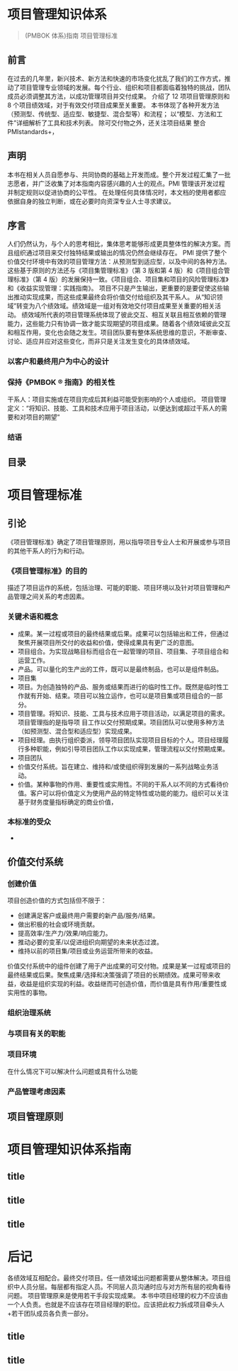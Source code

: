 # 项目管理知识体系

> (PMBOK 体系)指南
> 项目管理标准

## 前言

在过去的几年里，新兴技术、新方法和快速的市场变化扰乱了我们的工作方式，推动了项目管理专业领域的发展。每个行业、组织和项目都面临着独特的挑战，团队成员必须调整其方法，以成功管理项目并交付成果。
介绍了 12 项项目管理原则和 8 个项目绩效域，对于有效交付项目成果至关重要。
本书体现了各种开发方法（预测型、传统型、适应型、敏捷型、混合型等）和流程；
以“模型、方法和工件”详细解析了工具和技术列表。
除可交付物之外，还关注项目结果
整合 PMIstandards+，

## 声明

本书在相关人员自愿参与、共同协商的基础上开发而成。整个开发过程汇集了一批志愿者，并广泛收集了对本指南内容感兴趣的人士的观点。PMI 管理该开发过程并制定规则以促进协商的公平性。
在处理任何具体情况时，本文档的使用者都应依据自身的独立判断，或在必要时向资深专业人士寻求建议。

## 序言

人们仍然认为，与个人的思考相比，集体思考能够形成更具整体性的解决方案。而且组织通过项目来交付独特结果或输出的情况仍然会继续存在。
PMI 提供了整个价值交付环境中有效的项目管理方法：从预测型到适应型，以及中间的各种方法。这些基于原则的方法还与《项目集管理标准》（第 3 版和第 4 版）和《项目组合管理标准》（第 4 版）的发展保持一致。《项目组合、项目集和项目的风险管理标准》和《收益实现管理：实践指南》。
项目不只是产生输出，更重要的是要促使这些输出推动实现成果，而这些成果最终会将价值交付给组织及其干系人。
从“知识领域”转变为八个绩效域。绩效域是一组对有效地交付项目成果至关重要的相关活动。
绩效域所代表的项目管理系统体现了彼此交互、相互关联且相互依赖的管理能力，这些能力只有协调一致才能实现期望的项目成果。随着各个绩效域彼此交互和相互作用，变化也会随之发生。项目团队要有整体系统思维的意识，不断审查、讨论、适应并应对这些变化，而非只是关注发生变化的具体绩效域。

### 以客户和最终用户为中心的设计

### 保持《PMBOK ® 指南》的相关性

干系人：项目实施或在项目完成后其利益可能受到影响的个人或组织。
项目管理定义：“将知识、技能、工具和技术应用于项目活动，以便达到或超过干系人的需要和对项目的期望”

### 结语

## 目录

# 项目管理标准

## 引论

《项目管理标准》确定了项目管理原则，用以指导项目专业人士和开展或参与项目的其他干系人的行为和行动。

### 《项目管理标准》的目的

描述了项目运作的系统，包括治理、可能的职能、项目环境以及针对项目管理和产品管理之间关系的考虑因素。

### 关键术语和概念

- 成果。某一过程或项目的最终结果或后果。成果可以包括输出和工件，但通过聚焦开展项目所交付的收益和价值，使得成果具有更广泛的意图。
- 项目组合。为实现战略目标而组合在一起管理的项目、项目集、子项目组合和运营工作。
- 产品。可以量化的生产出的工件，既可以是最终制品，也可以是组件制品。
- 项目集
- 项目。为创造独特的产品、服务或结果而进行的临时性工作。既然是临时性工作就有开始、结束。项目可以独立运作，也可以是项目集或项目组合的一部分。
- 项目管理。将知识、技能、工具与技术应用于项目活动，以满足项目的需求。项目管理指的是指导项
  目工作以交付预期成果。项目团队可以使用多种方法（如预测型、混合型和适应型）实现成果。
- 项目经理。由执行组织委派，领导项目团队实现项目目标的个人。项目经理履行多种职能，例如引导项目团队工作以实现成果，管理流程以交付预期成果。
- 项目团队
- 价值交付系统。旨在建立、维持和/或使组织得到发展的一系列战略业务活动。
- 价值。某种事物的作用、重要性或实用性。不同的干系人以不同的方式看待价值。客户可以将价值定义为使用产品的特定特性或功能的能力。组织可以关注基于财务度量指标确定的商业价值，

### 本标准的受众

-

## 价值交付系统

### 创建价值

项目创造价值的方式包括但不限于：
- 创建满足客户或最终用户需要的新产品/服务/结果。
- 做出积极的社会或环境贡献。
- 提高效率/生产力/效果/响应能力。
- 推动必要的变革/以促进组织向期望的未来状态过渡。
- 维持以前的项目集/项目或业务运营所带来的收益。

价值交付系统中的组件创建了用于产出成果的可交付物。成果是某一过程或项目的最终结果或后果。聚焦成果/选择和决策强调了项目的长期绩效。成果可带来收益，收益是组织实现的利益。收益继而可创造价值，而价值是具有作用/重要性或实用性的事物。





### 组织治理系统

### 与项目有关的职能

### 项目环境

在什么情况下可以解决什么问题或具有什么功能

### 产品管理考虑因素

## 项目管理原则

# 项目管理知识体系指南

## title

## title

## title

# 后记

各绩效域互相配合。最终交付项目。任一绩效域出问题都需要从整体解决。项目组织中人员分层。每层都有指定人员。不同层人员沟通时应与对方所有层的视角看待问题。
项目管理原来是使用若干手段实现成果。
本书中项目经理的权力不应该由一个人负责。也就是不应该存在项目经理的职位。应该把此权力拆成项目牵头人+若干团队成员各负责一部分。

## title

## title
